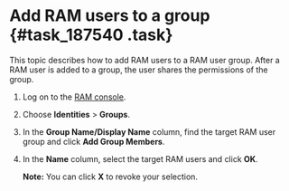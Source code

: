 # Add RAM users to a group {#task_187540 .task}

This topic describes how to add RAM users to a RAM user group. After a RAM user is added to a group, the user shares the permissions of the group.

1.  Log on to the [RAM console](https://partners-intl.console.aliyun.com/#/ram).
2.  Choose **Identities** \> **Groups**.
3.  In the **Group Name/Display Name** column, find the target RAM user group and click **Add Group Members**.
4.  In the **Name** column, select the target RAM users and click **OK**. 

    **Note:** You can click **X** to revoke your selection.


